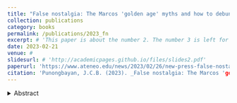 ```yaml
---
title: "False nostalgia: The Marcos 'golden age' myths and how to debunk them"
collection: publications
category: books
permalink: /publications/2023_fn
excerpt: # 'This paper is about the number 2. The number 3 is left for future work.'
date: 2023-02-21
venue: #
slidesurl: # 'http://academicpages.github.io/files/slides2.pdf'
paperurl: 'https://www.ateneo.edu/news/2023/02/26/new-press-false-nostalgia-marcos-golden-age-myths-how-debunk-them'
citation: 'Punongbayan, J.C.B. (2023). _False nostalgia: The Marcos 'golden age' myths and how to debunk them._ Quezon City: Ateneo de Manila University Press'
---
```

<details>
<summary>Abstract</summary>
This book interrogates the persistent myth of a “golden age” during the Marcos dictatorship in the Philippines, using data, history, and economic analysis to dismantle the false narratives of prosperity, peace, and progress under martial law. Drawing from academic research, primary sources, and public discourse, False Nostalgia exposes how the Marcos regime’s policies led to economic decline, massive debt, cronyism, and widespread human rights abuses. Written in an accessible style, it equips readers—especially young Filipinos—with the tools to critically evaluate historical revisionism and to guard against authoritarian nostalgia in the digital age.
</details>